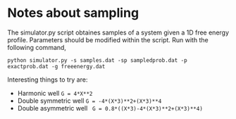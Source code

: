 # Notes about sampling

The simulator.py script obtaines samples of a system given a 1D free energy profile. Parameters should be modified within the script. Run with the following command, 

```
python simulator.py -s samples.dat -sp sampledprob.dat -p exactprob.dat -g freeenergy.dat
```

Interesting things to try are:
* Harmonic well           ``` G = 4*X**2 ```
* Double symmetric well   ``` G = -4*(X*3)**2+(X*3)**4 ```
* Double asymmetric well  ``` G = 0.8*((X*3)-4*(X*3)**2+(X*3)**4)```

